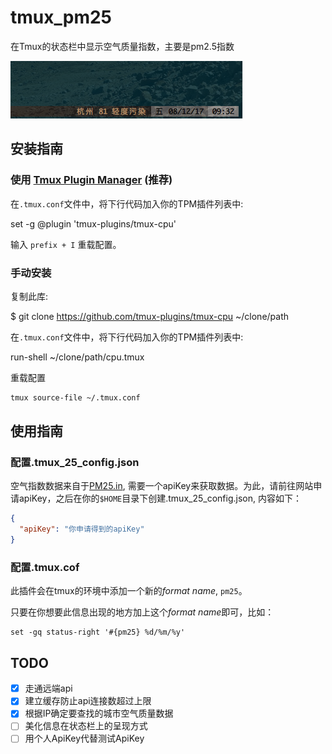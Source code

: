 # tmux_pm25
在Tmux的状态栏中显示空气质量指数，主要是pm2.5指数

![效果图](./tmux25.png)

## 安装指南
### 使用 [Tmux Plugin Manager](https://github.com/tmux-plugins/tpm) (推荐)

在`.tmux.conf`文件中，将下行代码加入你的TPM插件列表中:

set -g @plugin 'tmux-plugins/tmux-cpu'
    
输入 `prefix + I` 重载配置。
    
### 手动安装
    
复制此库:
    
$ git clone https://github.com/tmux-plugins/tmux-cpu ~/clone/path
        
在`.tmux.conf`文件中，将下行代码加入你的TPM插件列表中:
        
run-shell ~/clone/path/cpu.tmux
          
重载配置
``` bash
tmux source-file ~/.tmux.conf
```

## 使用指南

### 配置.tmux_25_config.json
空气指数数据来自于[PM25.in](http://www.pm25.in), 需要一个apiKey来获取数据。为此，请前往网站申请apiKey，之后在你的`$HOME`目录下创建.tmux_25_config.json, 内容如下：
``` Json
{
  "apiKey": "你申请得到的apiKey"
}
```

### 配置.tmux.cof

此插件会在tmux的环境中添加一个新的*format name*, `pm25`。

只要在你想要此信息出现的地方加上这个*format name*即可，比如：
``` 
set -gq status-right '#{pm25} %d/%m/%y'
```

## TODO

- [X] 走通远端api
- [X] 建立缓存防止api连接数超过上限
- [X] 根据IP确定要查找的城市空气质量数据
- [ ] 美化信息在状态栏上的呈现方式
- [ ] 用个人ApiKey代替测试ApiKey
